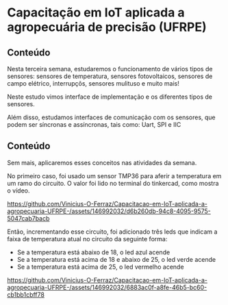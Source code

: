 # Capacitação em IoT aplicada a agropecuária de precisão (UFRPE)

## Conteúdo

Nesta terceira semana, estudaremos o funcionamento de vários tipos de sensores: sensores de temperatura, sensores fotovoltaicos, sensores de campo elétrico, interrupçõs, sensores mulituso e muito mais! 

Neste estudo vimos interface de implementação e os diferentes tipos de sensores.

Além disso, estudamos interfaces de comunicação com os sensores, que podem ser síncronas e assíncronas, tais como: Uart, SPI e IIC

## Conteúdo

Sem mais, aplicaremos esses conceitos nas atividades da semana.

No primeiro caso, foi usado um sensor TMP36 para aferir a temperatura em um ramo do circuito. O valor foi lido no terminal do tinkercad, como mostra o vídeo.

https://github.com/Vinicius-O-Ferraz/Capacitacao-em-IoT-aplicada-a-agropecuaria-UFRPE-/assets/146992032/d6b260db-94c8-4095-9575-5047cab7bacb

Então, incrementando esse circuito, foi adicionado três leds que indicam a faixa de temperatura atual no circuito da seguinte forma:

* Se a temperatura está abaixo de 18, o led azul acende
* Se a temperatura está acima de 18 e abaixo de 25, o led verde acende
* Se a temperatura está acima de 25, o led vermelho acende

https://github.com/Vinicius-O-Ferraz/Capacitacao-em-IoT-aplicada-a-agropecuaria-UFRPE-/assets/146992032/6883ac0f-a8fe-46b5-bc60-cb1bb1cbff78
